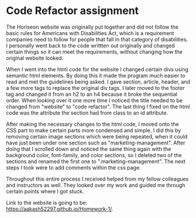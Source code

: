 # Code Refactor assignment

The Horiseon website was originally put together and did not follow the basic rules for Americans with Disabilities Act, which is a requirement companies need to follow for people that fall in that category of disabilities. I personally went back to the code writtten out originally and changed certain things so it can meet the requirements, without changing how the original website looked.

When I went into the html code for the website I changed certain divs using semantic html elements. By doing this it made the program much easier to read and met the guidelines being asked. I gave section, article, header, and a few more tags to replace the original div tags. I later moved to the footer tag and changed it from an h2 to an h4 because it broke the sequential order. When looking over it one more time I noticed the title needed to be changed from "website" to "code refactor". The last thing I fixed on the html code was the attribute the section had from class to an id attribute. 

After making the necessary changes to the html code, I moved onto the CSS part to make certain parts more condensed and simple. I did this by removing certain image sections which were being repeated, when it could have just been under one section such as "marketing-management". After doing that I scrolled down and noticed the same thing again with the background color, font-family, and color sections, so I deleted two of the sections and renamed the first one to ".marketing-management". The next steps I took were to add comments within the css page. 

Throughout this entire process I received helped from my fellow colleagues and instructors as well. They looked over my work and guided me through certain points where I got stuck. 

Link to the website is going to be:  https://aakash52297.github.io/Homework-1/.